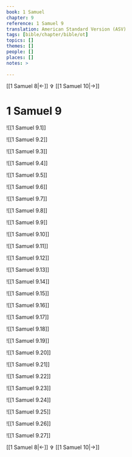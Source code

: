 ```yaml
---
book: 1 Samuel
chapter: 9
reference: 1 Samuel 9
translation: American Standard Version (ASV)
tags: [bible/chapter/bible/ot]
topics: []
themes: []
people: []
places: []
notes: >
  
---
```


[[1 Samuel 8|<-]] ✞ [[1 Samuel 10|->]]

# 1 Samuel 9

![[1 Samuel 9.1]]

![[1 Samuel 9.2]]

![[1 Samuel 9.3]]

![[1 Samuel 9.4]]

![[1 Samuel 9.5]]

![[1 Samuel 9.6]]

![[1 Samuel 9.7]]

![[1 Samuel 9.8]]

![[1 Samuel 9.9]]

![[1 Samuel 9.10]]

![[1 Samuel 9.11]]

![[1 Samuel 9.12]]

![[1 Samuel 9.13]]

![[1 Samuel 9.14]]

![[1 Samuel 9.15]]

![[1 Samuel 9.16]]

![[1 Samuel 9.17]]

![[1 Samuel 9.18]]

![[1 Samuel 9.19]]

![[1 Samuel 9.20]]

![[1 Samuel 9.21]]

![[1 Samuel 9.22]]

![[1 Samuel 9.23]]

![[1 Samuel 9.24]]

![[1 Samuel 9.25]]

![[1 Samuel 9.26]]

![[1 Samuel 9.27]]

[[1 Samuel 8|<-]] ✞ [[1 Samuel 10|->]]
